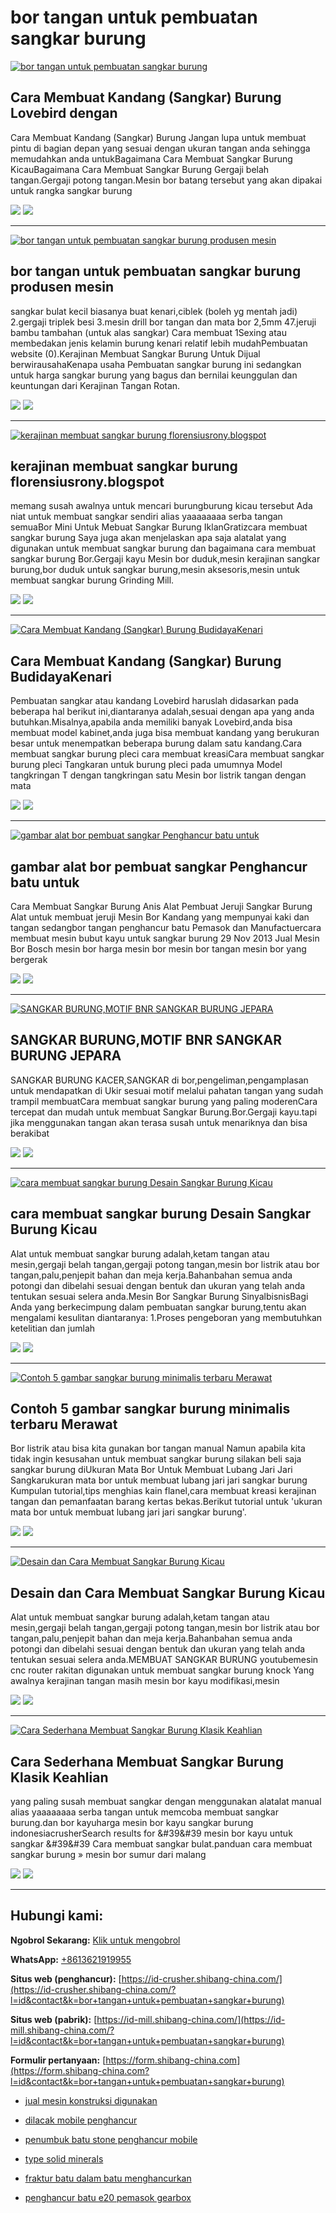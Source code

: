# bor tangan untuk pembuatan sangkar burung

<a href="https://swt.shibang-china.com/?l=id&img&k=bor+tangan+untuk+pembuatan+sangkar+burung" target="_blank">![bor tangan untuk pembuatan sangkar burung](http://static.shibang-china.com/all-800x300/682.jpg)</a>

## Cara Membuat Kandang (Sangkar) Burung Lovebird dengan
Cara Membuat Kandang (Sangkar) Burung Jangan lupa untuk membuat pintu di bagian depan yang sesuai dengan ukuran tangan anda sehingga memudahkan anda untukBagaimana Cara Membuat Sangkar Burung KicauBagaimana Cara Membuat Sangkar Burung Gergaji belah tangan.Gergaji potong tangan.Mesin bor batang tersebut yang akan dipakai untuk rangka sangkar burung


<a href="https://whatsapp.shibangsoft.com/WhatsApp.php" target="_blank" title="WhatsApp">![](http://static.shibang-china.com/icon/whatsapp.png)</a> <a href="https://swt.shibang-china.com/?l=id&icon&k=bor+tangan+untuk+pembuatan+sangkar+burung" target="_blank">![](http://static.shibang-china.com/icon/chat-id.png)</a>

---

<a href="https://swt.shibang-china.com/?l=id&img&k=bor+tangan+untuk+pembuatan+sangkar+burung" target="_blank">![bor tangan untuk pembuatan sangkar burung produsen mesin](http://static.shibang-china.com/all-800x300/1010.jpg)</a>

## bor tangan untuk pembuatan sangkar burung produsen mesin
sangkar bulat kecil biasanya buat kenari,ciblek (boleh yg mentah jadi) 2.gergaji triplek besi 3.mesin drill bor tangan dan mata bor 2,5mm 47.jeruji bambu tambahan (untuk alas sangkar) Cara membuat 1Sexing atau membedakan jenis kelamin burung kenari relatif lebih mudahPembuatan website (0).Kerajinan Membuat Sangkar Burung Untuk Dijual berwirausahaKenapa usaha Pembuatan sangkar burung ini sedangkan untuk harga sangkar burung yang bagus dan bernilai keunggulan dan keuntungan dari Kerajinan Tangan Rotan.


<a href="https://whatsapp.shibangsoft.com/WhatsApp.php" target="_blank" title="WhatsApp">![](http://static.shibang-china.com/icon/whatsapp.png)</a> <a href="https://swt.shibang-china.com/?l=id&icon&k=bor+tangan+untuk+pembuatan+sangkar+burung" target="_blank">![](http://static.shibang-china.com/icon/chat-id.png)</a>

---

<a href="https://swt.shibang-china.com/?l=id&img&k=bor+tangan+untuk+pembuatan+sangkar+burung" target="_blank">![kerajinan membuat sangkar burung florensiusrony.blogspot](http://static.shibang-china.com/all-800x300/494.jpg)</a>

## kerajinan membuat sangkar burung florensiusrony.blogspot
memang susah awalnya untuk mencari burungburung kicau tersebut Ada niat untuk membuat sangkar sendiri alias yaaaaaaaa serba tangan semuaBor Mini Untuk Mebuat Sangkar Burung IklanGratizcara membuat sangkar burung Saya juga akan menjelaskan apa saja alatalat yang digunakan untuk membuat sangkar burung dan bagaimana cara membuat sangkar burung Bor.Gergaji kayu Mesin bor duduk,mesin kerajinan sangkar burung,bor duduk untuk sangkar burung,mesin aksesoris,mesin untuk membuat sangkar burung Grinding Mill.


<a href="https://whatsapp.shibangsoft.com/WhatsApp.php" target="_blank" title="WhatsApp">![](http://static.shibang-china.com/icon/whatsapp.png)</a> <a href="https://swt.shibang-china.com/?l=id&icon&k=bor+tangan+untuk+pembuatan+sangkar+burung" target="_blank">![](http://static.shibang-china.com/icon/chat-id.png)</a>

---

<a href="https://swt.shibang-china.com/?l=id&img&k=bor+tangan+untuk+pembuatan+sangkar+burung" target="_blank">![Cara Membuat Kandang (Sangkar) Burung BudidayaKenari](http://static.shibang-china.com/all-800x300/284.jpg)</a>

## Cara Membuat Kandang (Sangkar) Burung BudidayaKenari
Pembuatan sangkar atau kandang Lovebird haruslah didasarkan pada beberapa hal berikut ini,diantaranya adalah,sesuai dengan apa yang anda butuhkan.Misalnya,apabila anda memiliki banyak Lovebird,anda bisa membuat model kabinet,anda juga bisa membuat kandang yang berukuran besar untuk menempatkan beberapa burung dalam satu kandang.Cara membuat sangkar burung pleci cara membuat kreasiCara membuat sangkar burung pleci Tangkaran untuk burung pleci pada umumnya Model tangkringan T dengan tangkringan satu Mesin bor listrik tangan dengan mata


<a href="https://whatsapp.shibangsoft.com/WhatsApp.php" target="_blank" title="WhatsApp">![](http://static.shibang-china.com/icon/whatsapp.png)</a> <a href="https://swt.shibang-china.com/?l=id&icon&k=bor+tangan+untuk+pembuatan+sangkar+burung" target="_blank">![](http://static.shibang-china.com/icon/chat-id.png)</a>

---

<a href="https://swt.shibang-china.com/?l=id&img&k=bor+tangan+untuk+pembuatan+sangkar+burung" target="_blank">![gambar alat bor pembuat sangkar Penghancur batu untuk](http://static.shibang-china.com/all-800x300/261.jpg)</a>

## gambar alat bor pembuat sangkar Penghancur batu untuk
Cara Membuat Sangkar Burung Anis Alat Pembuat Jeruji Sangkar Burung Alat untuk membuat jeruji Mesin Bor Kandang yang mempunyai kaki dan tangan sedangbor tangan penghancur batu Pemasok dan Manufactuercara membuat mesin bubut kayu untuk sangkar burung 29 Nov 2013 Jual Mesin Bor Bosch mesin bor harga mesin bor mesin bor tangan mesin bor yang bergerak


<a href="https://whatsapp.shibangsoft.com/WhatsApp.php" target="_blank" title="WhatsApp">![](http://static.shibang-china.com/icon/whatsapp.png)</a> <a href="https://swt.shibang-china.com/?l=id&icon&k=bor+tangan+untuk+pembuatan+sangkar+burung" target="_blank">![](http://static.shibang-china.com/icon/chat-id.png)</a>

---

<a href="https://swt.shibang-china.com/?l=id&img&k=bor+tangan+untuk+pembuatan+sangkar+burung" target="_blank">![SANGKAR BURUNG,MOTIF BNR SANGKAR BURUNG JEPARA](http://static.shibang-china.com/all-800x300/757.jpg)</a>

## SANGKAR BURUNG,MOTIF BNR SANGKAR BURUNG JEPARA
SANGKAR BURUNG KACER,SANGKAR di bor,pengeliman,pengamplasan untuk mendapatkan di Ukir sesuai motif melalui pahatan tangan yang sudah trampil membuatCara membuat sangkar burung yang paling moderenCara tercepat dan mudah untuk membuat Sangkar Burung.Bor.Gergaji kayu.tapi jika menggunakan tangan akan terasa susah untuk menariknya dan bisa berakibat


<a href="https://whatsapp.shibangsoft.com/WhatsApp.php" target="_blank" title="WhatsApp">![](http://static.shibang-china.com/icon/whatsapp.png)</a> <a href="https://swt.shibang-china.com/?l=id&icon&k=bor+tangan+untuk+pembuatan+sangkar+burung" target="_blank">![](http://static.shibang-china.com/icon/chat-id.png)</a>

---

<a href="https://swt.shibang-china.com/?l=id&img&k=bor+tangan+untuk+pembuatan+sangkar+burung" target="_blank">![cara membuat sangkar burung Desain Sangkar Burung Kicau](http://static.shibang-china.com/all-800x300/1134.jpg)</a>

## cara membuat sangkar burung Desain Sangkar Burung Kicau
Alat untuk membuat sangkar burung adalah,ketam tangan atau mesin,gergaji belah tangan,gergaji potong tangan,mesin bor listrik atau bor tangan,palu,penjepit bahan dan meja kerja.Bahanbahan semua anda potongi dan dibelahi sesuai dengan bentuk dan ukuran yang telah anda tentukan sesuai selera anda.Mesin Bor Sangkar Burung SinyalbisnisBagi Anda yang berkecimpung dalam pembuatan sangkar burung,tentu akan mengalami kesulitan diantaranya: 1.Proses pengeboran yang membutuhkan ketelitian dan jumlah


<a href="https://whatsapp.shibangsoft.com/WhatsApp.php" target="_blank" title="WhatsApp">![](http://static.shibang-china.com/icon/whatsapp.png)</a> <a href="https://swt.shibang-china.com/?l=id&icon&k=bor+tangan+untuk+pembuatan+sangkar+burung" target="_blank">![](http://static.shibang-china.com/icon/chat-id.png)</a>

---

<a href="https://swt.shibang-china.com/?l=id&img&k=bor+tangan+untuk+pembuatan+sangkar+burung" target="_blank">![Contoh 5 gambar sangkar burung minimalis terbaru Merawat](http://static.shibang-china.com/all-800x300/255.jpg)</a>

## Contoh 5 gambar sangkar burung minimalis terbaru Merawat
Bor listrik atau bisa kita gunakan bor tangan manual Namun apabila kita tidak ingin kesusahan untuk membuat sangkar burung silakan beli saja sangkar burung diUkuran Mata Bor Untuk Membuat Lubang Jari Jari Sangkarukuran mata bor untuk membuat lubang jari jari sangkar burung Kumpulan tutorial,tips menghias kain flanel,cara membuat kreasi kerajinan tangan dan pemanfaatan barang kertas bekas.Berikut tutorial untuk 'ukuran mata bor untuk membuat lubang jari jari sangkar burung'.


<a href="https://whatsapp.shibangsoft.com/WhatsApp.php" target="_blank" title="WhatsApp">![](http://static.shibang-china.com/icon/whatsapp.png)</a> <a href="https://swt.shibang-china.com/?l=id&icon&k=bor+tangan+untuk+pembuatan+sangkar+burung" target="_blank">![](http://static.shibang-china.com/icon/chat-id.png)</a>

---

<a href="https://swt.shibang-china.com/?l=id&img&k=bor+tangan+untuk+pembuatan+sangkar+burung" target="_blank">![Desain dan Cara Membuat Sangkar Burung Kicau](http://static.shibang-china.com/all-800x300/253.jpg)</a>

## Desain dan Cara Membuat Sangkar Burung Kicau
Alat untuk membuat sangkar burung adalah,ketam tangan atau mesin,gergaji belah tangan,gergaji potong tangan,mesin bor listrik atau bor tangan,palu,penjepit bahan dan meja kerja.Bahanbahan semua anda potongi dan dibelahi sesuai dengan bentuk dan ukuran yang telah anda tentukan sesuai selera anda.MEMBUAT SANGKAR BURUNG youtubemesin cnc router rakitan digunakan untuk membuat sangkar burung knock Yang awalnya kerajinan tangan masih mesin bor kayu modifikasi,mesin


<a href="https://whatsapp.shibangsoft.com/WhatsApp.php" target="_blank" title="WhatsApp">![](http://static.shibang-china.com/icon/whatsapp.png)</a> <a href="https://swt.shibang-china.com/?l=id&icon&k=bor+tangan+untuk+pembuatan+sangkar+burung" target="_blank">![](http://static.shibang-china.com/icon/chat-id.png)</a>

---

<a href="https://swt.shibang-china.com/?l=id&img&k=bor+tangan+untuk+pembuatan+sangkar+burung" target="_blank">![Cara Sederhana Membuat Sangkar Burung Klasik Keahlian](http://static.shibang-china.com/all-800x300/180.jpg)</a>

## Cara Sederhana Membuat Sangkar Burung Klasik Keahlian
yang paling susah membuat sangkar dengan menggunakan alatalat manual alias yaaaaaaaa serba tangan untuk memcoba membuat sangkar burung.dan bor kayuharga mesin bor kayu sangkar burung indonesiacrusherSearch results for &#39&#39 mesin bor kayu untuk sangkar &#39&#39 Cara membuat sangkar bulat.panduan cara membuat sangkar burung » mesin bor sumur dari malang


<a href="https://whatsapp.shibangsoft.com/WhatsApp.php" target="_blank" title="WhatsApp">![](http://static.shibang-china.com/icon/whatsapp.png)</a> <a href="https://swt.shibang-china.com/?l=id&icon&k=bor+tangan+untuk+pembuatan+sangkar+burung" target="_blank">![](http://static.shibang-china.com/icon/chat-id.png)</a>

---
## Hubungi kami:

**Ngobrol Sekarang:** [Klik untuk mengobrol](https://swt.shibang-china.com?l=id&contact&k=bor+tangan+untuk+pembuatan+sangkar+burung)

**WhatsApp:**  [+8613621919955](https://whatsapp.shibangsoft.com/WhatsApp.php)

**Situs web (penghancur):** [https://id-crusher.shibang-china.com/](https://id-crusher.shibang-china.com/?l=id&contact&k=bor+tangan+untuk+pembuatan+sangkar+burung)

**Situs web (pabrik):** [https://id-mill.shibang-china.com/](https://id-mill.shibang-china.com/?l=id&contact&k=bor+tangan+untuk+pembuatan+sangkar+burung)

**Formulir pertanyaan:** [https://form.shibang-china.com](https://form.shibang-china.com?l=id&contact&k=bor+tangan+untuk+pembuatan+sangkar+burung)

* [jual mesin konstruksi digunakan](../45/jual%20mesin%20konstruksi%20digunakan.md)

* [dilacak mobile penghancur](../42/dilacak%20mobile%20penghancur.md)

* [penumbuk batu stone penghancur mobile](../41/penumbuk%20batu%20stone%20penghancur%20mobile.md)

* [type solid minerals](../42/type%20solid%20minerals.md)

* [fraktur batu dalam batu menghancurkan](../41/fraktur%20batu%20dalam%20batu%20menghancurkan.md)

* [penghancur batu e20 pemasok gearbox](../42/penghancur%20batu%20e20%20pemasok%20gearbox.md)